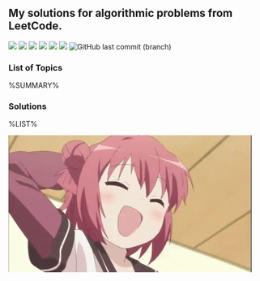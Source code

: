 ## My solutions for algorithmic problems from LeetCode.

[![](https://img.shields.io/badge/ProtonMail-8B89CC?style=for-the-badge&logo=protonmail&logoColor=white)](wuvuxd@proton.me) [![](https://img.shields.io/badge/Portfolio-255E63?style=for-the-badge&logo=About.me&logoColor=white)](https://hatsu.pro/portfolio) [![](https://img.shields.io/badge/Telegram-2CA5E0?style=for-the-badge&logo=telegram&logoColor=white)](https://t.me/Koshacha) [![](https://img.shields.io/badge/-LeetCode-FFA116?style=for-the-badge&logo=LeetCode&logoColor=black)](https://leetcode.com/koshacha/) ![](https://img.shields.io/badge/TypeScript-007ACC?style=for-the-badge&logo=typescript&logoColor=white) ![](https://img.shields.io/badge/Github%20Actions-282a2e?style=for-the-badge&logo=githubactions&logoColor=367cfe) ![GitHub last commit (branch)](https://img.shields.io/github/last-commit/koshacha/leetcode/main?style=for-the-badge&logo=leetcode)

### List of Topics

%SUMMARY%

### Solutions

%LIST%

![akarin laughing](.bash/yuruyuri.gif)
